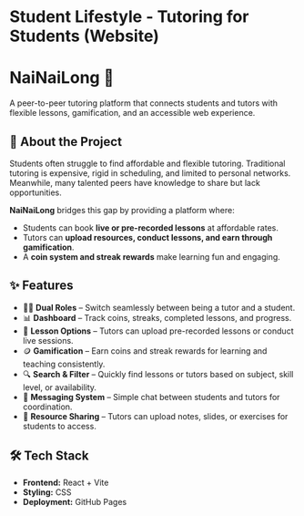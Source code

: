 # Student Lifestyle - Tutoring for Students (Website)

# NaiNaiLong 🦖 
A peer-to-peer tutoring platform that connects students and tutors with flexible lessons, gamification, and an accessible web experience.  

## 📌 About the Project  
Students often struggle to find affordable and flexible tutoring. Traditional tutoring is expensive, rigid in scheduling, and limited to personal networks. Meanwhile, many talented peers have knowledge to share but lack opportunities.  

**NaiNaiLong** bridges this gap by providing a platform where:  
- Students can book **live or pre-recorded lessons** at affordable rates.  
- Tutors can **upload resources, conduct lessons, and earn through gamification**.  
- A **coin system and streak rewards** make learning fun and engaging.  

## ✨ Features  
- 👩‍🏫 **Dual Roles** – Switch seamlessly between being a tutor and a student.  
- 📊 **Dashboard** – Track coins, streaks, completed lessons, and progress.  
- 🎥 **Lesson Options** – Tutors can upload pre-recorded lessons or conduct live sessions.  
- 🪙 **Gamification** – Earn coins and streak rewards for learning and teaching consistently.  
- 🔍 **Search & Filter** – Quickly find lessons or tutors based on subject, skill level, or availability.  
- 💬 **Messaging System** – Simple chat between students and tutors for coordination. 
- 📂 **Resource Sharing** – Tutors can upload notes, slides, or exercises for students to access.

## 🛠 Tech Stack  
- **Frontend:** React + Vite  
- **Styling:** CSS  
- **Deployment:** GitHub Pages 

